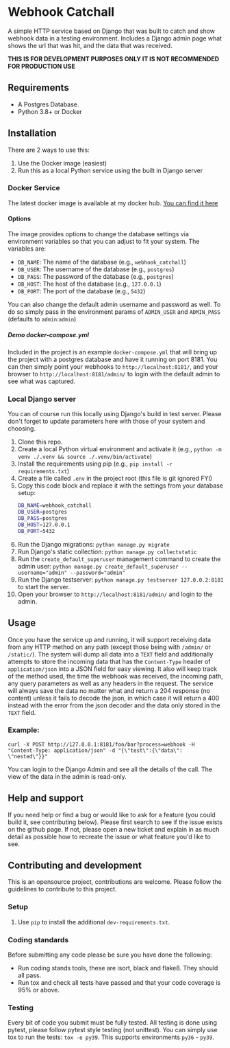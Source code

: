 # Webhook Catchall
A simple HTTP service based on Django that was built to catch and show webhook data in a testing environment.
Includes a Django admin page what shows the url that was hit, and the data that was received.

**THIS IS FOR DEVELOPMENT PURPOSES ONLY IT IS NOT RECOMMENDED FOR PRODUCTION USE**

## Requirements
 - A Postgres Database.
 - Python 3.8+ or Docker

## Installation

There are 2 ways to use this:
1. Use the Docker image (easiest)
2. Run this as a local Python service using the built in Django server

### Docker Service
The latest docker image is available at my docker hub. [You can find it here]()

#### Options
The image provides options to change the database settings via environment variables
so that you can adjust to fit your system. The variables are:
 - `DB_NAME`: The name of the database (e.g., `webhook_catchall`)
 - `DB_USER`: The username of the database (e.g., `postgres`)
 - `DB_PASS`: The password of the database (e.g., `postgres`)
 - `DB_HOST`: The host of the database (e.g., `127.0.0.1`)
 - `DB_PORT`: The port of the database (e.g., `5432`)

You can also change the default admin username and password as well. To do so simply pass in the
environment params of `ADMIN_USER` and `ADMIN_PASS` (defaults to `admin`:`admin`)

##### Demo docker-compose.yml
Included in the project is an example `docker-compose.yml` that will bring up the project
with a postgres database and have it running on port 8181. You can then simply point your
webhooks to `http://localhost:8181/`, and your browser to `http://localhost:8181/admin/` to login
with the default admin to see what was captured.


### Local Django server
You can of course run this locally using Django's build in test server. Please don't
forget to update parameters here with those of your system and choosing.

1. Clone this repo.
2. Create a local Python virtual environment and activate it (e.g., `python -m venv ./.venv && source ./.venv/bin/activate`)
3. Install the requirements using pip (e.g., `pip install -r requirements.txt`)
4. Create a file called `.env` in the project root (this file is git ignored FYI)
5. Copy this code block and replace it with the settings from your database setup:
   ```bash
   DB_NAME=webhook_catchall
   DB_USER=postgres
   DB_PASS=postgres
   DB_HOST=127.0.0.1
   DB_PORT=5432
   ```
6. Run the Django migrations: `python manage.py migrate`
7. Run Django's static collection: `python manage.py collectstatic`
8. Run the `create_default_superuser` management command to create the admin user:
   `python manage.py create_default_superuser --username="admin" --password="admin"`
9. Run the Django testserver: `python manage.py testserver 127.0.0.2:8181` to start the server.
10. Open your browser to `http://localhost:8181/admin/` and login to the admin.

## Usage
Once you have the service up and running, it will support receiving data from any HTTP method on
any path (except those being with `/admin/` or `/static/`). The system will dump all data into a
`TEXT` field and additionally attempts to store the incoming data that has the `Content-Type`
header of `application/json` into a JSON field for easy viewing. It also will keep track of the
method used, the time the webhook was received, the incoming path, any query parameters as well as
any headers in the request. The service will always save the data no matter what and return a 204
response (no content) unless it fails to decode the json, in which case it will return a 400
instead with the error from the json decoder and the data only stored in the `TEXT` field.

### Example:
`curl -X POST http://127.0.0.1:8181/foo/bar?process=webhook -H "Content-Type: application/json" -d "{\"test\":{\"data\": \"nested\"}}"`

You can login to the Django Admin and see all the details of the call. The view of the data in the
admin is read-only.


## Help and support
If you need help or find a bug or would like to ask for a feature (you could build it, see
contributing below). Please first search to see if the issue exists on the github page. If not,
please open a new ticket and explain in as much detail as possible how to recreate the issue or
what feature you'd like to see.

## Contributing and development
This is an opensource project, contributions are welcome. Please follow the guidelines to
contribute to this project.

### Setup
1. Use `pip` to install the additional `dev-requirements.txt`.

### Coding standards
Before submitting any code please be sure you have done the following:
- Run coding stands tools, these are isort, black and flake8. They should all pass.
- Run tox and check all tests have passed and that your code coverage is 95% or above.

### Testing
Every bit of code you submit must be fully tested.
All testing is done using pytest, please follow pytest style testing (not unittest).
You can simply use tox to run the tests: `tox -e py39`. This supports environments
`py36` - `py39`.

